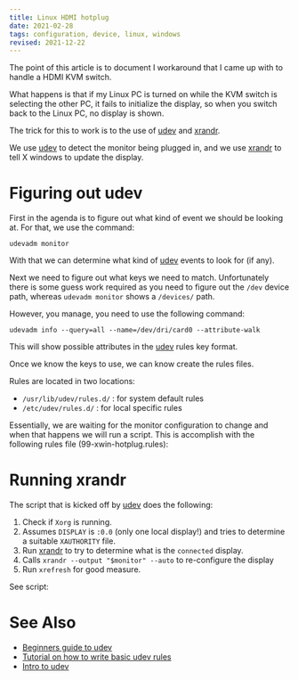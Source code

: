 ```yaml
---
title: Linux HDMI hotplug
date: 2021-02-28
tags: configuration, device, linux, windows
revised: 2021-12-22
---
```


The point of this article is to document I workaround that I came
up with to handle a HDMI KVM switch.

What happens is that if my Linux PC is turned on while the KVM switch
is selecting the other PC, it fails to initialize the display, so
when you switch back to the Linux PC, no display is shown.

The trick for this to work is to the use of [udev][udev] and [xrandr][xrandr].

We use [udev][udev] to detect the monitor being plugged in, and we use
[xrandr][xrandr] to tell X windows to update the display.

# Figuring out udev

First in the agenda is to figure out what kind of event we should
be looking at.  For that, we use the command:

```
udevadm monitor
```

With that we can determine what kind of [udev][udev] events to look
for (if any).

Next we need to figure out what keys we need to match.  Unfortunately
there is some guess work required as you need to figure out the `/dev`
device path, whereas `udevadm monitor` shows a `/devices/` path.

However, you manage, you need to use the following command:

```
udevadm info --query=all --name=/dev/dri/card0 --attribute-walk
```

This will show possible attributes in the [udev][udev] rules key
format.

Once we know the keys to use, we can know create the rules files.

Rules are located in two locations:

* `/usr/lib/udev/rules.d/` : for system default rules
* `/etc/udev/rules.d/` : for local specific rules

Essentially, we are waiting for the monitor configuration to change
and when that happens we will run a script. This is accomplish with
the following rules file (99-xwin-hotplug.rules):

<script src="https://tortugalabs.github.io/embed-like-gist/embed.js?style=paraiso-light&showBorder=on&showLineNumbers=on&showFileMeta=on&showCopy=on&fetchFromJsDelivr=on&target=https://github.com/alejandroliu/0ink.net/blob/master/snippets/xwin-hotplug/99-xwin-hotplug.rules"></script>

# Running xrandr

The script that is kicked off by [udev][udev] does the following:

1. Check if `Xorg` is running.
2. Assumes `DISPLAY` is `:0.0` (only one local display!) and tries to
   determine a suitable `XAUTHORITY` file.
3. Run [xrandr][xrandr] to try to determine what is the `connected`
   display.
4. Calls `xrandr --output "$monitor" --auto` to re-configure the display
5. Run `xrefresh` for good measure.

See script:

<script src="https://tortugalabs.github.io/embed-like-gist/embed.js?style=paraiso-light&showBorder=on&showLineNumbers=on&showFileMeta=on&showCopy=on&fetchFromJsDelivr=on&target=https://github.com/alejandroliu/0ink.net/raw/master/snippets/xwin-hotplug/xwin-hotplug"></script>

# See Also

* [Beginners guide to udev](https://www.thegeekdiary.com/beginners-guide-to-udev-in-linux/)
* [Tutorial on how to write basic udev rules](https://linuxconfig.org/tutorial-on-how-to-write-basic-udev-rules-in-linux)
* [Intro to udev](https://opensource.com/article/18/11/udev)

[udev]: https://wiki.debian.org/udev
[xrandr]: https://xorg-team.pages.debian.net/xorg/howto/use-xrandr.html

